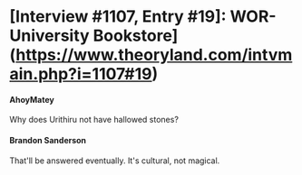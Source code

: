 # [Interview #1107, Entry #19]: WOR-University Bookstore](https://www.theoryland.com/intvmain.php?i=1107#19)

#### AhoyMatey

Why does Urithiru not have hallowed stones?

#### Brandon Sanderson

That'll be answered eventually. It's cultural, not magical.

